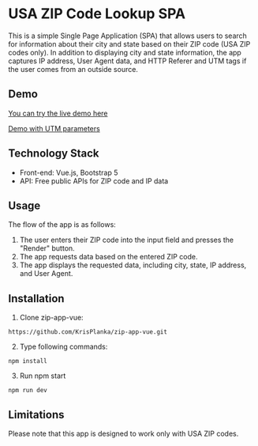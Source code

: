 # USA ZIP Code Lookup SPA

This is a simple Single Page Application (SPA) that allows users to search for information about their city and state based on their ZIP code (USA ZIP codes only). In addition to displaying city and state information, the app captures IP address, User Agent data, and HTTP Referer and UTM tags if the user comes from an outside source.

## Demo

[You can try the live demo here](https://krisplanka.github.io/zip-app-vue/)

[Demo with UTM parameters](https://krisplanka.github.io/zip-app-vue/?utm_source=github&utm_medium=link&utm_campaign=test)

## Technology Stack
- Front-end: Vue.js, Bootstrap 5
- API: Free public APIs for ZIP code and IP data

## Usage
The flow of the app is as follows:

1. The user enters their ZIP code into the input field and presses the "Render" button.
2. The app requests data based on the entered ZIP code.
3. The app displays the requested data, including city, state, IP address, and User Agent.

## Installation

1. Clone zip-app-vue:

``` console
https://github.com/KrisPlanka/zip-app-vue.git
```

2. Type following commands:
``` console
npm install
```

3. Run npm start
``` console
npm run dev
```

## Limitations
Please note that this app is designed to work only with USA ZIP codes.

